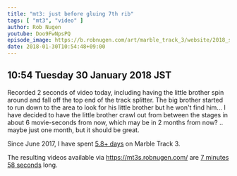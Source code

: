 ```yaml
---
title: "mt3: just before gluing 7th rib"
tags: [ "mt3", "video" ]
author: Rob Nugen
youtube: Doo9FwNpsPQ
episode_image: https://b.robnugen.com/art/marble_track_3/website/2018_sep_02_mt3_placeholder.png
date: 2018-01-30T10:54:48+09:00
---
```


## 10:54 Tuesday 30 January 2018 JST

Recorded 2 seconds of video today, including having the little brother
spin around and fall off the top end of the track splitter.  The big
brother started to run down to the area to look for his little brother
but he won't find him...  I have decided to have the little brother
crawl out from between the stages in about 6 movie-seconds from now,
which may be in 2 months from now?  .. maybe just one month, but it
should be great.

Since June 2017, I have spent
[5.8+ days](
http://grun1.com/utils/timeCalc.html?t1=4:14:42&c1=June%202017%204:14:42&t2=10:16:10&c2=July%202017%2010:16:10&t3=26:12:06&c3=Aug%202017%2026:12:06&t4=29:46:54&c4=Sep%202017%2029:46:54&t5=14:55:11&c5=Oct%202017%2014:55:11&t6=29:39:56&c6=Nov%202017%2029:39:56&t7=6:02:28&c7=Dec%202017%206:02:28&t8=1:36:11&c8=2%20Jan%202018&t9=1:21:57&c9=4%20Jan%202018&t10=36:20&c10=7%20Jan%202018&t11=2:00:16&c11=8%20Jan%202018&t12=1:18:52&t13=1:16:21&t14=55:44&t15=3:49&t16=1:23:37&c16=18%20Jan%202018&t17=1:02:05&t18=57:32&t19=54:29&t20=2:52:34&c20=28%20jan%202018&t21=1:45:41&c21=30%20jan%202018&mode=0&fs3=1&ft2=1&f3t1=1&f4t0=1&d=:&o10=1&fps=
) on Marble Track 3.

The resulting videos available via https://mt3s.robnugen.com/ are
[7 minutes 58 seconds](
http://grun1.com/utils/timeCalc.html?t1=1:08&c1=skeleton%20arrives&t2=1:40&c2=oops%20after%20drawing%20circle%20on%20stage&t3=1:31&c3=attached%20bearing%20to%20stage&t4=2:03&c4=big%20curve%20ball&t5=1:36&c5=before%20gluing%207th%20rib&mode=0&fs3=1&ft2=1&f3t1=1&f4t0=1&d=:&o1=1&fps=
) long.
